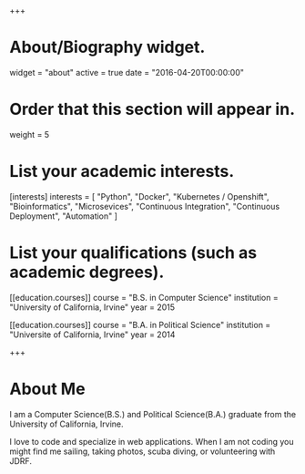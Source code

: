 +++
# About/Biography widget.
widget = "about"
active = true
date = "2016-04-20T00:00:00"

# Order that this section will appear in.
weight = 5

# List your academic interests.
[interests]
  interests = [
    "Python",
    "Docker",
    "Kubernetes / Openshift",
    "Bioinformatics",
    "Microsevices",
    "Continuous Integration",
    "Continuous Deployment",
    "Automation"
  ]

# List your qualifications (such as academic degrees).
[[education.courses]]
  course = "B.S. in Computer Science"
  institution = "University of California, Irvine"
  year = 2015

[[education.courses]]
  course = "B.A. in Political Science"
  institution = "Universite of California, Irvine"
  year = 2014
 
+++

# About Me

I am a Computer Science(B.S.) and Political Science(B.A.) graduate from the University of California, Irvine. 

I love to code and specialize in web applications. When I am not coding you might find me sailing, taking photos, scuba diving, or volunteering with JDRF.
